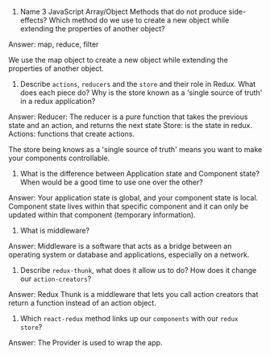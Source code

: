 1.  Name 3 JavaScript Array/Object Methods that do not produce side-effects? Which method do we use to create a new object while extending the properties of another object?

Answer: map, reduce, filter

We use the map object to create a new object while extending the properties of another object.


1.  Describe `actions`, `reducers` and the `store` and their role in Redux. What does each piece do? Why is the store known as a 'single source of truth' in a redux application?

Answer: 
Reducer: The reducer is a pure function that takes the previous state and an action, and returns the next state
Store: is the state in redux.
Actions: functions that create actions.

The store being knows as a 'single source of truth' means you want to make your components controllable.


1.  What is the difference between Application state and Component state? When would be a good time to use one over the other?

Answer: Your application state is global, and your component state is local. Component state lives within that specific component and it can only be updated within that component (temporary information).

1.  What is middleware?

Answer: Middleware is a software that acts as a bridge between an operating system or database and applications, especially on a network.


1.  Describe `redux-thunk`, what does it allow us to do? How does it change our `action-creators`?

Answer: Redux Thunk is a middleware that lets you call action creators that return a function instead of an action object.



1.  Which `react-redux` method links up our `components` with our `redux store`?

Answer: The Provider is used to wrap the app.